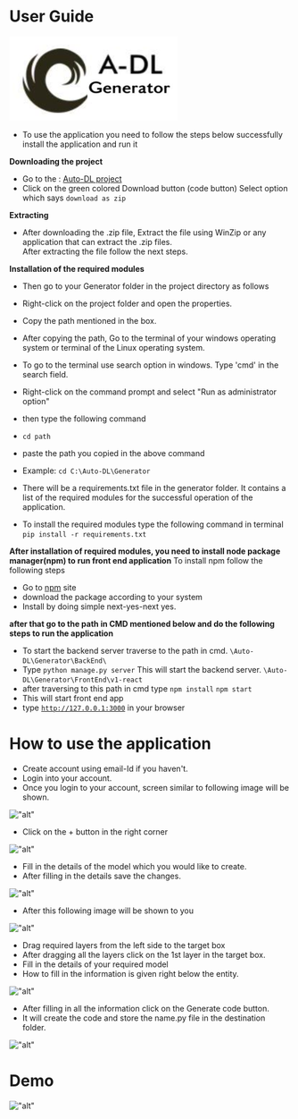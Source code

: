 # User Guide
!["alt"](./_static/adl_generator.png "account")
- To use the application you need to follow the steps below successfully install the application and run it  

__Downloading the project__
* Go to the : [Auto-DL project](https://github.com/Auto-DL/Generator) 
* Click on the green colored Download button (code button)
  Select option which says ```download as zip``` 

__Extracting__
* After downloading the .zip file, Extract the file using WinZip or any application that can extract the .zip files.  
  After extracting the file follow the next steps.

__Installation of the required modules__

* Then go to your Generator folder in the project directory as follows 
* Right-click on the project folder and open the properties.
* Copy the path mentioned in the box.

* After copying the path, Go to the terminal of your windows operating system or terminal of the Linux operating system.
* To go to the terminal use search option in windows.
  Type 'cmd' in  the search field. 
* Right-click on the command prompt and select "Run as administrator option" 

* then type the following command   
* <code>cd path</code>
* paste the path you copied in the above command 
* Example: 
```cd C:\Auto-DL\Generator ```

* There will be a requirements.txt file in the generator folder. It contains a list of the required modules for the successful operation of the application.

* To install the required modules type the following command in terminal 
```pip install -r requirements.txt```


__After installation of required modules, you need to install node package manager(npm) to run front end application__
To install npm follow the following steps 

* Go to [npm](https://nodejs.org/en/download/) site
* download the package according to your system
* Install by doing simple next-yes-next yes. 

__after that go to the path in CMD mentioned below and do the following steps to run the application__

* To start the backend server traverse to the path in cmd.
```\Auto-DL\Generator\BackEnd\```
* Type 
```python manage.py server```
This will start the backend server. 
```\Auto-DL\Generator\FrontEnd\v1-react```
* after traversing to this path in cmd type
```npm install```
```npm start```
* This will start front end app
* type 
<code>http://127.0.0.1:3000</code> in your browser

# How to use the application 
- Create account using email-Id if you haven't.
- Login into your account.
- Once you login to your account, screen similar to following image will be shown.


!["alt"](./_static/1.png)


- Click on the + button in the right corner 


!["alt"](./_static/2.png)


- Fill in the details of the model which you would like to create.
- After filling in the details save the changes.


!["alt"](./_static/3.png)


- After this following image will be shown to you


!["alt"](./_static/4.png)


- Drag required layers from the left side to the target box
- After dragging all the layers click on the 1st layer in the target box.
- Fill in the details of your required model 
- How to fill in the information is given right below the entity.


!["alt"](./_static/5.png)


- After filling in all the information click on the Generate code button.
- It will create the code and store the name.py file in the destination folder. 

!["alt"](./_static/6.png)

# Demo
!["alt"](./_static/demo.gif)
